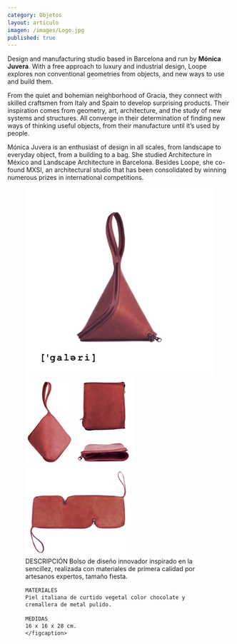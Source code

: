 ```yaml
---
category: Objetos
layout: articulo
imagen: /images/Logo.jpg
published: true
---
```


Design and manufacturing studio based in Barcelona and run by **Mónica Juvera**. With a free approach to luxury and industrial design, Loope explores non conventional geometries from objects, and new ways to use and build them.

From the quiet and bohemian neighborhood of Gracia, they connect with skilled craftsmen from Italy and Spain to develop surprising products. Their inspiration comes from geometry, art, architecture, and the study of new systems and structures. All converge in their determination of finding new ways of thinking useful objects, from their manufacture until it’s used by people.

Mónica Juvera is an enthusiast of design in all scales, from landscape to everyday object, from a building to a bag. She studied Architecture in México and Landscape Architecture in Barcelona. Besides Loope, she co-found MXSI, an architectural studio that has been consolidated by winning numerous prizes in international competitions.

	
<figure class="half">
	<a href="/images/CARTERA 1.jpg"><img src="/images/CARTERA 1.jpg" alt="image"></a>
	<a href="/images/CARTERA 2.jpg"><img src="/images/CARTERA 2.jpg" alt="image"></a>
	<a href="/images/CARTERA 2A.jpg"><img src="/images/CARTERA 2A.jpg" alt="image"></a>
	<a href="/images/CARTERA 4a.jpg"><img src="/images/CARTERA 4a.jpg" alt="image"></a>
    <figcaption>
    DESCRIPCIÓN
    Bolso de diseño innovador inspirado en la sencillez, realizada con materiales de primera calidad por artesanos expertos, tamaño fiesta.
    
    MATERIALES
    Piel italiana de curtido vegetal color chocolate y cremallera de metal pulido.
    
    MEDIDAS
    16 x 16 x 28 cm.
	</figcaption>
</figure>
